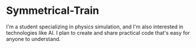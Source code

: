 # Symmetrical-Train
I'm a student specializing in physics simulation, and I'm also interested in technologies like AI. I plan to create and share practical code that's easy for anyone to understand.
